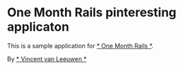 # One Month Rails pinteresting applicaton

This is a sample application for [* One Month Rails *](http://www.onemonthrails.com).

By [* Vincent van Leeuwen *](http://www.unhustling.com)

